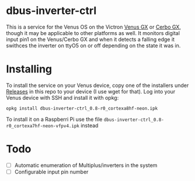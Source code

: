 # dbus-inverter-ctrl

This is a service for the Venus OS on the Victron [Venus GX](https://www.victronenergy.com/panel-systems-remote-monitoring/venus-gx) or [Cerbo GX](https://www.victronenergy.com/panel-systems-remote-monitoring/cerbo-gx),
though it may be applicable to other platforms as well. It monitors digital input pin1
on the Venus/Cerbo GX and when it detects a falling edge it swithces the inverter on ttyO5
on or off depending on the state it was in.

# Installing

To install the service on your Venus device, copy one of the installers under [Releases](https://github.com/osaether/dbus-inverter-ctrl/releases)
in this repo to your device (I use wget for that). Log into your Venus device with SSH
and install it with opkg:

    opkg install dbus-inverter-ctrl_0.8-r0_cortexa8hf-neon.ipk

To install it on a Raspberri Pi use the file ```dbus-inverter-ctrl_0.8-r0_cortexa7hf-neon-vfpv4.ipk``` instead

# Todo

- [ ] Automatic enumeration of Multiplus/inverters in the system
- [ ] Configurable input pin number
